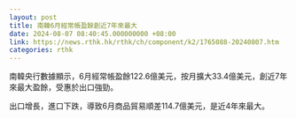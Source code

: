 ```yaml
---
layout: post
title: 南韓6月經常帳盈餘創近7年來最大
date: 2024-08-07 08:40:45.000000000 +08:00
link: https://news.rthk.hk/rthk/ch/component/k2/1765088-20240807.htm
categories: rthk
---
```


南韓央行數據顯示，6月經常帳盈餘122.6億美元，按月擴大33.4億美元，創近7年來最大盈餘，受惠於出口強勁。

出口增長，進口下跌，導致6月商品貿易順差114.7億美元，是近4年來最大。
